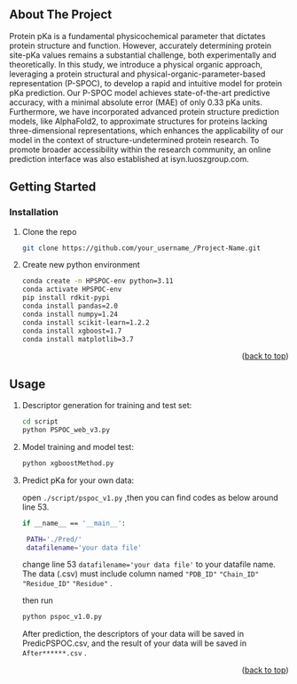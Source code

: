 ## About The Project

Protein pKa is a fundamental physicochemical parameter that dictates protein structure and function. However, accurately determining protein site-pKa values remains a substantial challenge, both experimentally and theoretically. In this study, we introduce a physical organic approach, leveraging a protein structural and physical-organic-parameter-based representation (P-SPOC), to develop a rapid and intuitive model for protein pKa prediction. Our P-SPOC model achieves state-of-the-art predictive accuracy, with a minimal absolute error (MAE) of only 0.33 pKa units. Furthermore, we have incorporated advanced protein structure prediction models, like AlphaFold2, to approximate structures for proteins lacking three-dimensional representations, which enhances the applicability of our model in the context of structure-undetermined protein research. To promote broader accessibility within the research community, an online prediction interface was also established at isyn.luoszgroup.com.


## Getting Started

### Installation

1. Clone the repo
   ```sh
   git clone https://github.com/your_username_/Project-Name.git
   ```
2. Create new python environment
   ```sh
   conda create -n HPSPOC-env python=3.11
   conda activate HPSPOC-env
   pip install rdkit-pypi
   conda install pandas=2.0
   conda install numpy=1.24
   conda install scikit-learn=1.2.2
   conda install xgboost=1.7
   conda install matplotlib=3.7
   ```

<p align="right">(<a href="#readme-top">back to top</a>)</p>



<!-- USAGE EXAMPLES -->
## Usage

1. Descriptor generation for training and test set: 
   ```sh
   cd script
   python PSPOC_web_v3.py
   ```
2. Model training and model test: 
   ```sh
   python xgboostMethod.py
   ```
3. Predict pKa for your own data:
  
   open `./script/pspoc_v1.py` ,then you can find codes as below around line 53.
   ```sh
   if __name__ == '__main__':    

    PATH='./Pred/'
    datafilename='your data file'
   ```
   change line 53 `datafilename='your data file'` to your datafile name. The data (.csv) must include column named `"PDB_ID"` `"Chain_ID"` `"Residue_ID"` `"Residue"` .

   then run
   ```sh
   python pspoc_v1.0.py
   ```
   After prediction, the descriptors of your data will be saved in PredicPSPOC.csv, and the result of your data will be saved in `After******.csv` .

<p align="right">(<a href="#readme-top">back to top</a>)</p>



